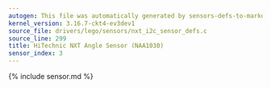 ```yaml
---
autogen: This file was automatically generated by sensors-defs-to-markdown.py
kernel_version: 3.16.7-ckt4-ev3dev1
source_file: drivers/lego/sensors/nxt_i2c_sensor_defs.c
source_line: 299
title: HiTechnic NXT Angle Sensor (NAA1030)
sensor_index: 3
---
```


{% include sensor.md %}

